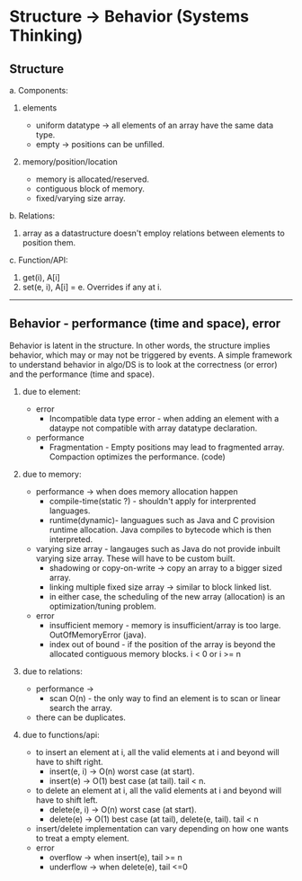 # Structure -> Behavior (Systems Thinking)
## Structure

a. Components:
  1. elements
      * uniform datatype -> all elements of an array have the same data type.
      * empty -> positions can be unfilled.
    

  2. memory/position/location
      * memory is allocated/reserved.
      * contiguous block of memory.
      * fixed/varying size array.

b. Relations:
  1. array as a datastructure doesn't employ relations between elements to position them.

c. Function/API:
  1. get(i), A[i]
  2. set(e, i), A[i] = e. Overrides if any at i.

---

## Behavior - performance (time and space), error
Behavior is latent in the structure. In other words, the structure implies behavior, which may or may not be triggered by events. 
A simple framework to understand behavior in algo/DS is to look at the correctness (or error) and the performance (time and space).

1. due to element:
    * error
      + Incompatible data type error - when adding an element with a dataype not compatible with array datatype declaration.
    * performance
      + Fragmentation - Empty positions may lead to fragmented array. 
          Compaction optimizes the performance. (code)

3. due to memory:
    * performance -> when does memory allocation happen 
      + compile-time(static ?) - shouldn't apply for interprented languages.
      + runtime(dynamic)- languagues such as Java and C provision runtime allocation. Java compiles to bytecode which is then interpreted.
    * varying size array - langauges such as Java do not provide inbuilt varying size array. These will have to be custom built.
      + shadowing or copy-on-write -> copy an array to a bigger sized array.
      + linking multiple fixed size array -> similar to block linked list.
      + in either case, the scheduling of the new array (allocation) is an optimization/tuning problem.
    * error
      + insufficient memory - memory is insufficient/array is too large. OutOfMemoryError (java).
      + index out of bound - if the position of the array is beyond the allocated contiguous memory blocks. i < 0 or i >= n

4. due to relations:
    * performance ->
       + scan O(n) - the only way to find an element is to scan or linear search the array.
    * there can be duplicates.

5. due to functions/api:
    * to insert an element at i, all the valid elements at i and beyond will have to shift right.
      + insert(e, i) -> O(n) worst case (at start).
      + insert(e) -> O(1) best case (at tail). tail < n.
    * to delete an element at i, all the valid elements at i and beyond will have to shift left.
      + delete(e, i) -> O(n) worst case (at start).
      + delete(e) -> O(1) best case (at tail), delete(e, tail). tail < n
    * insert/delete implementation can vary depending on how one wants to treat a empty element.
    * error
      + overflow -> when insert(e), tail >= n
      + underflow -> when delete(e), tail <=0
